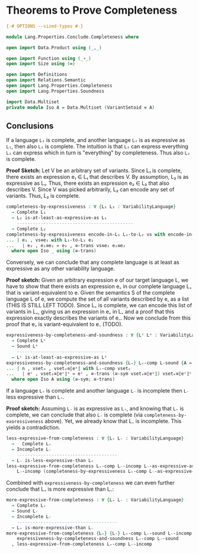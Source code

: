 # Theorems to Prove Completeness

```agda
{-# OPTIONS --sized-types #-}

module Lang.Properties.Conclude.Completeness where

open import Data.Product using (_,_)

open import Function using (_∘_)
open import Size using (∞)

open import Definitions
open import Relations.Semantic
open import Lang.Properties.Completeness
open import Lang.Properties.Soundness

import Data.Multiset
private module Iso A = Data.Multiset (VariantSetoid ∞ A)
```

## Conclusions

If a language `L₁` is complete, and another language `L₂` is as expressive as `L₁`, then also `L₂` is complete.
The intuition is that `L₂` can express everything `L₁` can express which in turn is "everything" by completeness.
Thus also `L₂` is complete.

**Proof Sketch:**
Let V be an arbitrary set of variants.
Since L₁ is complete, there exists an expression e₁ ∈ L₁ that describes V.
By assumption, L₂ is as expressive as L₁.
Thus, there exists an expression e₂ ∈ L₂ that also describes V.
Since V was picked arbitrarily, L₂ can encode any set of variants.
Thus, L₂ is complete.
```agda
completeness-by-expressiveness : ∀ {L₁ L₂ : VariabilityLanguage}
  → Complete L₁
  → L₂ is-at-least-as-expressive-as L₁
    --------------------------------------------
  → Complete L₂
completeness-by-expressiveness encode-in-L₁ L₁-to-L₂ vs with encode-in-L₁ vs
... | e₁ , vs≅e₁ with L₁-to-L₂ e₁
...   | e₂ , e₁≅e₂ = e₂ , ≅-trans vs≅e₁ e₁≅e₂
  where open Iso _ using (≅-trans)
```

Conversely, we can conclude that any complete language is at least as expressive as any other variability language.

**Proof sketch:**
Given an arbitrary expression e of our target language L, we have to show that there exists an expression e₊ in our complete language L₊ that is variant-equivalent to e.
Given the semantics S of the complete language L of e, we compute the set of all variants described by e, as a list (THIS IS STILL LEFT TODO).
Since L₊ is complete, we can encode this list of variants in L₊, giving us an expression in e₊ in L₊ and a proof that this expression exactly describes the variants of e₋.
Now we conclude from this proof that e₊ is variant-equivalent to e₋ (TODO).
```agda
expressiveness-by-completeness-and-soundness : ∀ {Lᶜ Lˢ : VariabilityLanguage}
  → Complete Lᶜ
  → Sound Lˢ
    ----------------------------------
  → Lᶜ is-at-least-as-expressive-as Lˢ
expressiveness-by-completeness-and-soundness {L₊} L₊-comp L-sound {A = A} eˢ with L-sound eˢ
... | n , vsetₑ , vsetₑ≅⟦eˢ⟧ with L₊-comp vsetₑ
...   | eᶜ , vsetₑ≅⟦eᶜ⟧ᶜ = eᶜ , ≅-trans (≅-sym vsetₑ≅⟦eˢ⟧) vsetₑ≅⟦eᶜ⟧ᶜ
  where open Iso A using (≅-sym; ≅-trans)
```

If a language `L₊` is complete and another language `L₋` is incomplete then `L₋` less expressive than `L₊`.

**Proof sketch:**
Assuming `L₋` is as expressive as `L₊`, and knowing that `L₊` is complete, we can conclude that also `L₋` is complete (via `completeness-by-exoressiveness` above).
Yet, we already know that L₋ is incomplete.
This yields a contradiction.
```agda
less-expressive-from-completeness : ∀ {L₊ L₋ : VariabilityLanguage}
  →   Complete L₊
  → Incomplete L₋
    --------------------------------------
  → L₋ is-less-expressive-than L₊
less-expressive-from-completeness L₊-comp L₋-incomp L₋-as-expressive-as-L₊ =
    L₋-incomp (completeness-by-expressiveness L₊-comp L₋-as-expressive-as-L₊)
```

Combined with `expressiveness-by-completeness` we can even further conclude that L₊ is more expressive than L₋:
```agda
more-expressive-from-completeness : ∀ {L₊ L₋ : VariabilityLanguage}
  → Complete L₊
  → Sound L₋
  → Incomplete L₋
    --------------------------------------
  → L₊ is-more-expressive-than L₋
more-expressive-from-completeness {L₊} {L₋} L₊-comp L₋-sound L₋-incomp =
    expressiveness-by-completeness-and-soundness L₊-comp L₋-sound
  , less-expressive-from-completeness L₊-comp L₋-incomp
```
